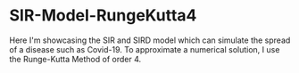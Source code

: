 # SIR-Model-RungeKutta4
Here I'm showcasing the SIR and SIRD model which can simulate the spread of a disease such as Covid-19. To approximate a numerical solution, I use the Runge-Kutta Method of order 4.
